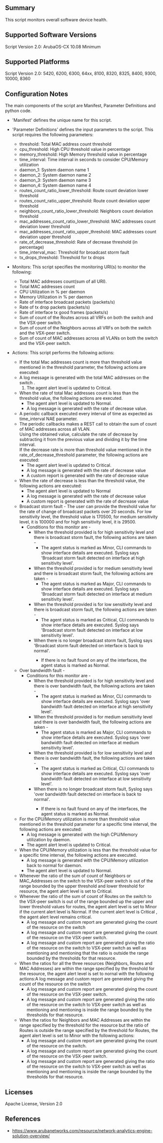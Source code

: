 ## Summary

This script monitors overall software device health.

## Supported Software Versions

Script Version 2.0: ArubaOS-CX 10.08 Minimum

## Supported Platforms

Script Version 2.0: 5420, 6200, 6300, 64xx, 8100, 8320, 8325, 8400, 9300, 10000, 8360

## Configuration Notes

The main components of the script are Manifest, Parameter Definitions and python code. 
- 'Manifest' defines the unique name for this script.
- 'Parameter Definitions' defines the input parameters to the script. This script requires the following parameters: 
    - threshold: Total MAC address count threshold
    - cpu_threshold: High CPU threshold value in percentage
    - memory_threshold: High Memory threshold value in percentage
    - time_interval: Time interval in seconds to consider CPU/Memory utilization
    - daemon_1: System daemon name 1
    - daemon_2: System daemon name 2
    - daemon_3: System daemon name 3
    - daemon_4: System daemon name 4
    - routes_count_ratio_lower_threshold: Route count deviation lower threshold
    - routes_count_ratio_upper_threshold: Route count deviation upper threshold
    - neighbors_count_ratio_lower_threshold: Neighbors count deviation threshold
    - mac_addresses_count_ratio_lower_threshold: MAC addresses count deviation lower threshold
    - mac_addresses_count_ratio_upper_threshold: MAC addresses count deviation upper threshold
    - rate_of_decrease_threshold: Rate of decrease threshold (in percentage)
    - time_interval_mac: Threshold for broadcast storm fault
    - tx_drops_threshold: Threshold for tx drops
- Monitors:  This script specifies the monitoring URI(s) to monitor the following: 
    - Total MAC addresses count(sum of all URI).
    - Total MAC addresses count
    - CPU Utilization in % per daemon
    - Memory Utilization in % per daemon
    - Rate of interface broadcast packets (packets/s)
    - Rate of tx drop packets (packets/s)
    - Rate of interface tx good frames (packets/s)
    - Sum of count of the Routes across all VRFs on both the switch and the VSX-peer switch.
    - Sum of count of the Neighbors across all VRFs on both the switch and the VSX-peer switch.
    - Sum of count of MAC addresses across all VLANs on both the switch and the VSX-peer switch.

- Actions:  This script performs the following actions:
    - If the total Mac addresses count is more than threshold value mentioned in the threshold parameter, the following actions are executed:
    - A log message is generated with the total MAC addresses on the switch .
        1. The agent alert level is updated to Critical.
    - When the rate of total Mac addresses count is less than the threshold value, the following actions are executed. 
        - The agent alert level is updated to Normal.
        - A log message is generated with the rate of decrease value.
    - A periodic callback executed every interval of time as expected as time_interval NAE parameter.
    - The periodic callbacks makes a REST call to obtain the sum of count of MAC addresses across all VLAN.  
    Using the obtained value, calculate the rate of decrease by subtracting it from the previous value and dividing it by the time interval.  
    If the decrease rate is more than threshold value mentioned in the rate_of_decrease_threshold parameter, the following actions are executed:
        - The agent alert level is updated to Critical.
        - A log message is generated with the rate of decrease value
        - A custom report is generated with the rate of decrease value
    - When the rate of decrease is less than the threshold value, the following actions are executed:
        - The agent alert level is updated to Normal
        - A log message is generated with the rate of decrease value
        - A custom report is generated with the rate of decrease value
    - Broadcast storm fault -​​ The user can provide the threshold value for the rate of change of broadcast packets over 20 seconds. For low sensitivity level, the threshold value is 170500, for medium sensitivity level, it is 100000 and for high sensitivity level, it is 29500. 
        - Conditions for this monitor are -
            - When the threshold provided is for high sensitivity level and there is broadcast storm fault, the following actions are taken -​
                - The agent status is marked as Minor, CLI commands to show interface details are executed. Syslog says 'Broadcast storm fault detected on interface <name> at high sensitivity level'.
            - When the threshold provided is for medium sensitivity level and there is broadcast storm fault, the following actions are taken -​
                - The agent status is marked as Major, CLI commands to show interface details are executed. Syslog says 'Broadcast storm fault detected on interface <name> at medium sensitivity level'.
            - When the threshold provided is for low sensitivity level and there is broadcast storm fault, the following actions are taken -​
                - The agent status is marked as Critical, CLI commands to show interface details are executed. Syslog says 'Broadcast storm fault detected on interface <name> at low sensitivity level'.
            - When there is no longer broadcast storm fault, Syslog says 'Broadcast storm fault detected on interface <name> is back to normal'.
                - If there is no fault found on any of the interfaces, the agent status is marked as Normal.
    - Over bandwidth fault -​​ 
        - Conditions for this monitor are -
            - When the threshold provided is for high sensitivity level and there is over bandwidth  fault, the following actions are taken -​
                - The agent status is marked as Minor, CLI commands to show interface details are executed. Syslog says 'over bandwidth fault detected on interface <name> at high sensitivity level'.
            - When the threshold provided is for medium sensitivity level and there is over bandwidth fault, the following actions are taken -​
                - The agent status is marked as Major, CLI commands to show interface details are executed. Syslog says 'over bandwidth fault detected on interface <name> at medium sensitivity level'.
            - When the threshold provided is for low sensitivity level and there is over bandwidth fault, the following actions are taken -​
                - The agent status is marked as Critical, CLI commands to show interface details are executed. Syslog says 'over bandwidth fault detected on interface <name> at low sensitivity level'.
            - When there is no longer broadcast storm fault, Syslog says 'over bandwidth fault detected on interface <name> is back to normal'.
                - If there is no fault found on any of the interfaces, the agent status is marked as Normal.
    - For the CPU/Memory utilization is more than threshold value mentioned in the threshold parameter for a specific time interval, the following actions are executed:
        - A log message is generated with the high CPU/Memory utilization by daemon.
        - The agent alert level is updated to Critical.
    - When the CPU/Memory utilization is less than the threshold value for a specific time interval, the following actions are executed. 
        - A log message is generated with the CPU/Memory utilization back to normal for daemon.
        - The agent alert level is updated to Normal.
    - Whenever the ratio of the sum of count of Neighbors or MAC_Addresses on the switch to the VSX-peer switch is out of the range bounded by the upper threshold and lower threshold for resource, the agent alert level is set to Critical.
    - Whenever the ratio of the sum of count of Routes on the switch to the VSX-peer switch is out of the range bounded up the upper and lower threshold values for routes, the agent alert level is set to Minor if the current alert level is Normal. If the current alert level is Critical , the agent alert level remains critical.
        - A log message and custom report are generated giving the count of the resource on the switch
        - A log message and custom report are generated giving the count of the resource on the VSX-peer switch.
        - A log message and custom report are generated giving the ratio of the resource on the switch to VSX-peer switch as well as mentioning and mentioning that the ratio is outside the range bounded by the thresholds for that resource.
    - When the ratios for all the three resources (Neighbors, Routes  and MAC Addresses) are within the range specified by the threshold for the resource, the agent alert level is set to nornal with the following actions:A log message and custom report are generated giving the count of the resource on the switch
        - A log message and custom report are generated giving the count of the resource on the VSX-peer switch.
        - A log message and custom report are generated giving the ratio of the resource on the switch to VSX-peer switch as well as mentioning and mentioning is inside the range bounded by the thresholds for that resource.
    - When the ratios for Neighbors and MAC Addresses are within the range specified by the threshold for the resource but the ratio of Routes is outside the range specified by the threshold for Routes, the agent alert level is set to Minor with the following actions:
        - A log message and custom report are generated giving the count of the resource on the switch.
        - A log message and custom report are generated giving the count of the resource on the VSX-peer switch.
        - A log message and custom report are generated giving the ratio of the resource on the switch to VSX-peer switch as well as mentioning and mentioning is inside the range bounded by the thresholds for that resource.

## Licenses

Apache License, Version 2.0

## References

- https://www.arubanetworks.com/resource/network-analytics-engine-solution-overview/
